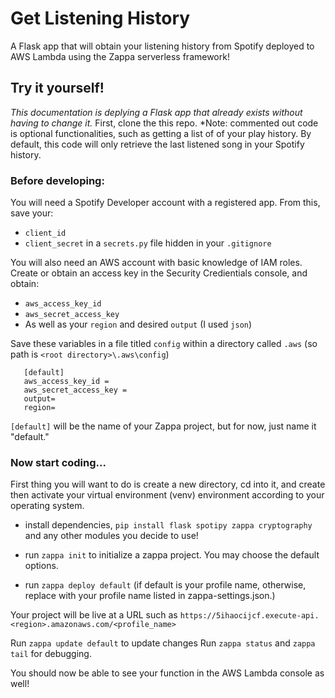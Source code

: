 # Get Listening History
A Flask app that will obtain your listening history from Spotify deployed to AWS Lambda using the Zappa serverless framework!

## Try it yourself!
*This documentation is deplying a Flask app that already exists without having to change it.*
First, clone the this repo. *Note: commented out code is optional functionalities, such as getting a list of of your play history. By default, this code will only retrieve the last listened song in your Spotify history.

### Before developing:
You will need a Spotify Developer account with a registered app. From this, save your:
- `client_id`
- `client_secret`
in a `secrets.py` file hidden in your `.gitignore`

You will also need an AWS account with basic knowledge of IAM roles.  Create or obtain an access key in the Security Credientials console, and obtain:
- `aws_access_key_id`
- `aws_secret_access_key`
- As well as your `region` and desired `output` (I used `json`)

Save these variables in a file titled `config` within a directory called `.aws` (so path is `<root directory>\.aws\config`)

       [default]
       aws_access_key_id = 
       aws_secret_access_key = 
       output=
       region=

`[default]` will be the name of your Zappa project, but for now, just name it "default."

### Now start coding...
First thing you will want to do is create a new directory, cd into it, and create then activate your virtual environment (venv) environment according to your operating system.

- install dependencies, `pip install flask spotipy zappa cryptography` and any other modules you decide to use!

- run `zappa init` to initialize a zappa project. You may choose the default options.

- run `zappa deploy default` (if default is your profile name, otherwise, replace with your profile name listed in zappa-settings.json.)

Your project will be live at a URL such as `https://5ihaocijcf.execute-api.<region>.amazonaws.com/<profile_name>`

Run `zappa update default` to update changes
Run `zappa status` and `zappa tail` for debugging.

You should now be able to see your function in the AWS Lambda console as well!



